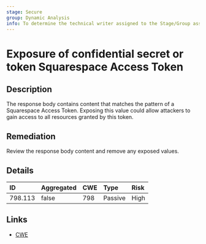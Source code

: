 ```yaml
---
stage: Secure
group: Dynamic Analysis
info: To determine the technical writer assigned to the Stage/Group associated with this page, see https://about.gitlab.com/handbook/product/ux/technical-writing/#assignments
---
```


# Exposure of confidential secret or token Squarespace Access Token

## Description

The response body contains content that matches the pattern of a Squarespace Access Token.
Exposing this value could allow attackers to gain access to all resources granted by this token.

## Remediation

Review the response body content and remove any exposed values.

## Details

| ID | Aggregated | CWE | Type | Risk |
|:---|:--------|:--------|:--------|:--------|
| 798.113 | false | 798 | Passive | High |

## Links

- [CWE](https://cwe.mitre.org/data/definitions/798.html)
